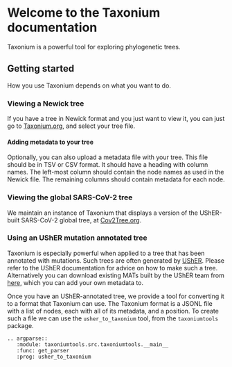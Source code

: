 # Welcome to the Taxonium documentation

Taxonium is a powerful tool for exploring phylogenetic trees.

## Getting started

How you use Taxonium depends on what you want to do.

### Viewing a Newick tree

If you have a tree in Newick format and you just want to view it, you can just go to [Taxonium.org](http://taxonium.org), and select your tree file.

#### Adding metadata to your tree

Optionally, you can also upload a metadata file with your tree. This file should be in TSV or CSV format. It should have a heading with column names. The left-most column should contain the node names as used in the Newick file. The remaining columns should contain metadata for each node.

### Viewing the global SARS-CoV-2 tree

We maintain an instance of Taxonium that displays a version of the UShER-built SARS-CoV-2 global tree, at [Cov2Tree.org](http://cov2tree.org).

### Using an UShER mutation annotated tree

Taxonium is especially powerful when applied to a tree that has been annotated with mutations. Such trees are often generated by [UShER](https://github.com/yatisht/usher/). Please refer to the UShER documentation for advice on how to make such a tree. Alternatively you can download existing MATs built by the UShER team from [here](https://hgwdev.gi.ucsc.edu/~angie/UShER_SARS-CoV-2/), which you can add your own metadata to.

Once you have an UShER-annotated tree, we provide a tool for converting it to a format that Taxonium can use. The Taxonium format is a JSONL file with a list of nodes, each with all of its metadata, and a position. To create such a file we can use the `usher_to_taxonium` tool, from the `taxoniumtools` package.

<!--- use argparse extension to get the parameters for the usher_to_taxonium tool -->

```{eval-rst}
.. argparse::
   :module: taxoniumtools.src.taxoniumtools.__main__
   :func: get_parser
   :prog: usher_to_taxonium
```

